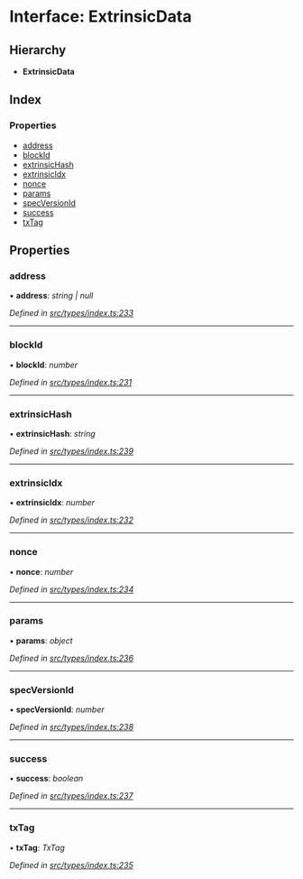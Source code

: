 # Interface: ExtrinsicData

## Hierarchy

* **ExtrinsicData**

## Index

### Properties

* [address](extrinsicdata.md#address)
* [blockId](extrinsicdata.md#blockid)
* [extrinsicHash](extrinsicdata.md#extrinsichash)
* [extrinsicIdx](extrinsicdata.md#extrinsicidx)
* [nonce](extrinsicdata.md#nonce)
* [params](extrinsicdata.md#params)
* [specVersionId](extrinsicdata.md#specversionid)
* [success](extrinsicdata.md#success)
* [txTag](extrinsicdata.md#txtag)

## Properties

###  address

• **address**: *string | null*

*Defined in [src/types/index.ts:233](https://github.com/PolymathNetwork/polymesh-sdk/blob/59d9411/src/types/index.ts#L233)*

___

###  blockId

• **blockId**: *number*

*Defined in [src/types/index.ts:231](https://github.com/PolymathNetwork/polymesh-sdk/blob/59d9411/src/types/index.ts#L231)*

___

###  extrinsicHash

• **extrinsicHash**: *string*

*Defined in [src/types/index.ts:239](https://github.com/PolymathNetwork/polymesh-sdk/blob/59d9411/src/types/index.ts#L239)*

___

###  extrinsicIdx

• **extrinsicIdx**: *number*

*Defined in [src/types/index.ts:232](https://github.com/PolymathNetwork/polymesh-sdk/blob/59d9411/src/types/index.ts#L232)*

___

###  nonce

• **nonce**: *number*

*Defined in [src/types/index.ts:234](https://github.com/PolymathNetwork/polymesh-sdk/blob/59d9411/src/types/index.ts#L234)*

___

###  params

• **params**: *object*

*Defined in [src/types/index.ts:236](https://github.com/PolymathNetwork/polymesh-sdk/blob/59d9411/src/types/index.ts#L236)*

___

###  specVersionId

• **specVersionId**: *number*

*Defined in [src/types/index.ts:238](https://github.com/PolymathNetwork/polymesh-sdk/blob/59d9411/src/types/index.ts#L238)*

___

###  success

• **success**: *boolean*

*Defined in [src/types/index.ts:237](https://github.com/PolymathNetwork/polymesh-sdk/blob/59d9411/src/types/index.ts#L237)*

___

###  txTag

• **txTag**: *TxTag*

*Defined in [src/types/index.ts:235](https://github.com/PolymathNetwork/polymesh-sdk/blob/59d9411/src/types/index.ts#L235)*
